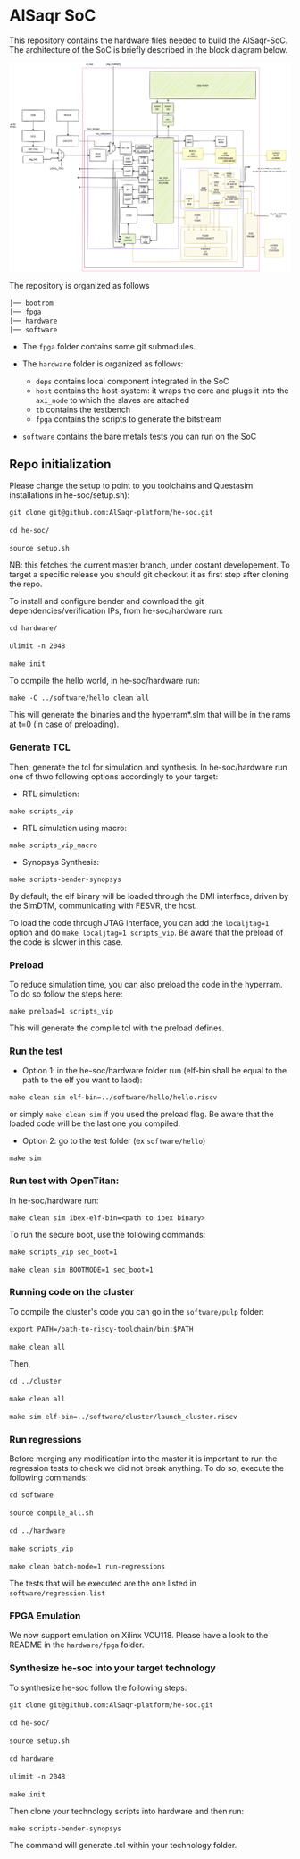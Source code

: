 # AlSaqr SoC

This repository contains the hardware files needed to build the AlSaqr-SoC. The architecture of the SoC is briefly described in the block diagram below.

![alt text](./hardware/docs/RTL.jpg)

The repository is organized as follows

```
|── bootrom
|── fpga 
|── hardware
|── software
```

 * The `fpga` folder contains some git submodules.

 * The `hardware` folder is organized as follows:

   - `deps` contains local component integrated in the SoC
   - `host` contains the host-system: it wraps the core and plugs it into the `axi_node` to which the slaves are attached
   - `tb` contains the testbench
   - `fpga` contains the scripts to generate the bitstream

 * `software` contains the bare metals tests you can run on the SoC

## Repo initialization
Please change the setup to point to you toolchains and Questasim installations in he-soc/setup.sh):

```
git clone git@github.com:AlSaqr-platform/he-soc.git

cd he-soc/

source setup.sh
```
NB: this fetches the current master branch, under costant developement. To target a specific release you should git checkout it as first step after cloning the repo.

To install and configure bender and download the git dependencies/verification IPs, from he-soc/hardware run:

```
cd hardware/

ulimit -n 2048

make init
```
To compile the hello world, in he-soc/hardware run:

```
make -C ../software/hello clean all
```

This will generate the binaries and the hyperram*.slm that will be in the rams at t=0 (in case of preloading). 

### Generate TCL

Then, generate the tcl for simulation and synthesis. In he-soc/hardware run one of thwo following options accordingly to your target:

* RTL simulation:
```
make scripts_vip
```

* RTL simulation using macro:
```
make scripts_vip_macro
```

* Synopsys Synthesis:
```
make scripts-bender-synopsys
```

By default, the elf binary will be loaded through the DMI interface, driven by the SimDTM, communicating with FESVR, the host.

To load the code through JTAG interface, you can add the `localjtag=1` option and do `make localjtag=1 scripts_vip`. Be aware that the preload of the code is slower in this case.


### Preload

To reduce simulation time, you can also preload the code in the hyperram. To do so follow the steps here:

```
make preload=1 scripts_vip
```
This will generate the compile.tcl with the preload defines.

### Run the test

 * Option 1: in the he-soc/hardware folder run (elf-bin shall be equal to the path to the elf you want to laod):

```
make clean sim elf-bin=../software/hello/hello.riscv
```
or simply `make clean sim` if you used the preload flag. Be aware that the loaded code will be the last one you compiled.

 * Option 2: go to the test folder (ex `software/hello`)
 
```
make sim
```
### Run test with OpenTitan:

In he-soc/hardware run:
```
make clean sim ibex-elf-bin=<path to ibex binary>

```
To run the secure boot, use the following commands:

```
make scripts_vip sec_boot=1

make clean sim BOOTMODE=1 sec_boot=1

```

### Running code on the cluster

To compile the cluster's code you can go in the `software/pulp` folder:

```
export PATH=/path-to-riscy-toolchain/bin:$PATH

make clean all

```
Then,

```
cd ../cluster

make clean all

make sim elf-bin=../software/cluster/launch_cluster.riscv 

```
### Run regressions

Before merging any modification into the master it is important to run the regression tests to check we did not break anything. To do so, execute the following commands:

```
cd software

source compile_all.sh

cd ../hardware

make scripts_vip

make clean batch-mode=1 run-regressions
```

The tests that will be executed are the one listed in `software/regression.list`

### FPGA Emulation

We now support emulation on Xilinx VCU118. Please have a look to the README in the `hardware/fpga` folder.

### Synthesize he-soc into your target technology

To synthesize he-soc follow the following steps:
```
git clone git@github.com:AlSaqr-platform/he-soc.git

cd he-soc/

source setup.sh

cd hardware

ulimit -n 2048

make init

```

Then clone your technology scripts into hardware and then run:

```
make scripts-bender-synopsys
```
The command will generate .tcl within your technology folder.

